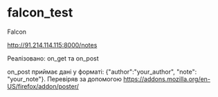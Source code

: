 # falcon_test
Falcon

http://91.214.114.115:8000/notes

Реалізовано: on_get та on_post

on_post приймає дані у форматі: {"author":"your_author", "note": "your_note"}.
Перевіряв за допомогою https://addons.mozilla.org/en-US/firefox/addon/poster/
